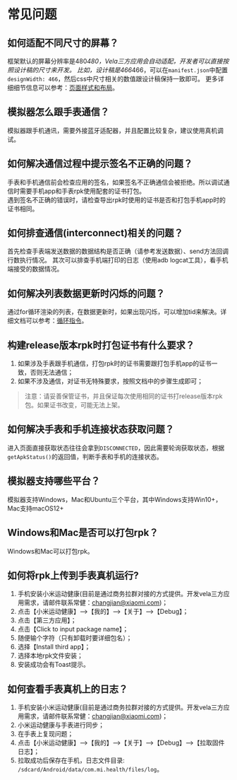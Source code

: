 <!-- 源地址: https://iot.mi.com/vela/quickapp/zh/guide/other/faq.html -->

# 常见问题

## 如何适配不同尺寸的屏幕？

框架默认的屏幕分辨率是480*480，Vela三方应用会自动适配，开发者可以直接按照设计稿的尺寸来开发。 比如，设计稿是466*466，可以在`manifest.json`中配置`designWidth: 466`，然后css中尺寸相关的数值跟设计稿保持一致即可。 更多详细细节信息可以参考：[页面样式和布局](</vela/quickapp/zh/guide/framework/style/page-style-and-layout.html>)。

## 模拟器怎么跟手表通信？

模拟器跟手机通讯，需要外接蓝牙适配器，并且配置比较复杂，建议使用真机调试。

## 如何解决通信过程中提示签名不正确的问题？

手表和手机通信前会检查应用的签名，如果签名不正确通信会被拒绝。所以调试通信时需要手机app和手表rpk使用配套的证书打包。  
遇到签名不正确的错误时，请检查导出rpk时使用的证书是否和打包手机app时的证书相同。

## 如何排查通信(interconnect)相关的问题？

首先检查手表端发送数据的数据结构是否正确（请参考发送数据）、send方法回调行数执行情况。 其次可以排查手机端打印的日志（使用adb logcat工具），看手机端接受的数据情况。

## 如何解决列表数据更新时闪烁的问题？

通过for循环渲染的列表，在数据更新时，如果出现闪烁，可以增加tid来解决。详细文档可以参考：[循环指令](</vela/quickapp/zh/guide/framework/template/for.html>)。

## 构建release版本rpk时打包证书有什么要求？

  1. 如果涉及手表跟手机通信，打包rpk时的证书需要跟打包手机app的证书一致，否则无法通信；
  2. 如果不涉及通信，对证书无特殊要求，按照文档中的步骤生成即可；

> 注意：请妥善保管证书，并且保证每次使用相同的证书打release版本rpk包。如果证书改变，可能无法上架。

## 如何解决手表和手机连接状态获取问题？

进入页面直接获取状态往往会拿到`DISCONNECTED`，因此需要轮询获取状态，根据`getApkStatus()`的返回值，判断手表和手机的连接状态。

## 模拟器支持哪些平台？

模拟器支持Windows，Mac和Ubuntu三个平台，其中Windows支持Win10+，Mac支持macOS12+

## Windows和Mac是否可以打包rpk？

Windows和Mac可以打包rpk。

## 如何将rpk上传到手表真机运行?

  1. 手机安装小米运动健康(目前是通过商务拉群对接的方式提供。开发vela三方应用需求，请邮件联系常健：[changjian@xiaomi.com](<mailto:changjian@xiaomi.com>))；
  2. 点击【小米运动健康】-->【我的】-->【关于】-->【Debug】；
  3. 点击【第三方应用】；
  4. 点击【Click to input package name】；
  5. 随便输个字符（只有卸载时要详细包名）；
  6. 选择【Install third app】；
  7. 选择本地rpk文件安装；
  8. 安装成功会有Toast提示。

## 如何查看手表真机上的日志？

  1. 手机安装小米运动健康(目前是通过商务拉群对接的方式提供。开发vela三方应用需求，请邮件联系常健：[changjian@xiaomi.com](<mailto:changjian@xiaomi.com>))；
  2. 小米运动健康与手表进行同步；
  3. 在手表上复现问题；
  4. 点击【小米运动健康】-->【我的】-->【关于】-->【Debug】-->【拉取固件日志】；
  5. 拉取成功后保存在手机，日志文件目录: `/sdcard/Android/data/com.mi.health/files/log`。


